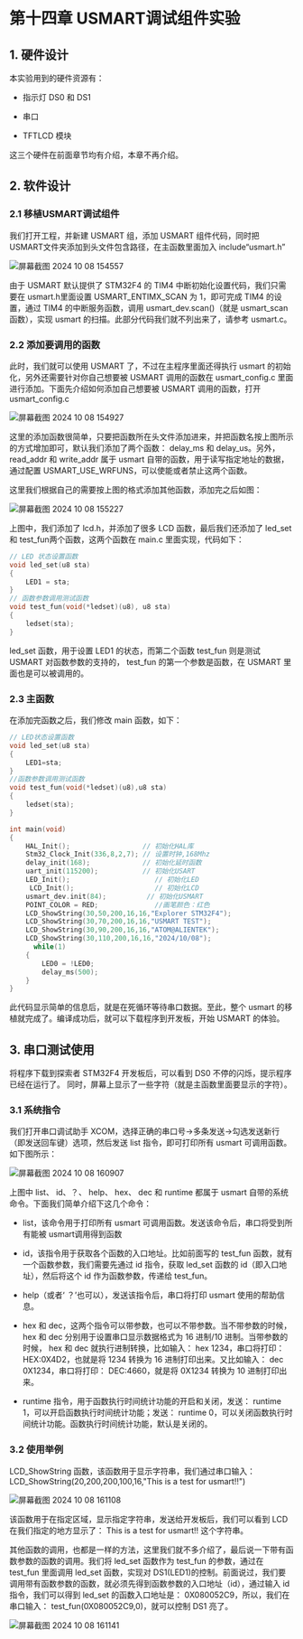 # 第十四章 USMART调试组件实验

## 1. 硬件设计

本实验用到的硬件资源有：

- 指示灯 DS0 和 DS1 

- 串口

- TFTLCD 模块

这三个硬件在前面章节均有介绍，本章不再介绍。

## 2. 软件设计

### 2.1 移植USMART调试组件

我们打开工程，并新建 USMART 组，添加 USMART 组件代码，同时把 USMART文件夹添加到头文件包含路径，在主函数里面加入 include“usmart.h”

![屏幕截图 2024 10 08 154557](https://img.picgo.net/2024/10/08/-2024-10-08-154557a737aa177ffd03bb.png)

由于 USMART 默认提供了 STM32F4 的 TIM4 中断初始化设置代码，我们只需要在 usmart.h里面设置 USMART_ENTIMX_SCAN 为 1，即可完成 TIM4 的设置，通过 TIM4 的中断服务函数，调用 usmart_dev.scan()（就是 usmart_scan 函数），实现 usmart 的扫描。此部分代码我们就不列出来了，请参考 usmart.c。

### 2.2 添加要调用的函数

此时，我们就可以使用 USMART 了，不过在主程序里面还得执行 usmart 的初始化，另外还需要针对你自己想要被 USMART 调用的函数在 usmart_config.c 里面进行添加。下面先介绍如何添加自己想要被 USMART 调用的函数，打开 usmart_config.c

![屏幕截图 2024 10 08 154927](https://img.picgo.net/2024/10/08/-2024-10-08-1549275fd908397fcb9646.png)

这里的添加函数很简单，只要把函数所在头文件添加进来，并把函数名按上图所示的方式增加即可，默认我们添加了两个函数： delay_ms 和 delay_us。另外， read_addr 和 write_addr 属于 usmart 自带的函数，用于读写指定地址的数据，通过配置 USMART_USE_WRFUNS，可以使能或者禁止这两个函数。

这里我们根据自己的需要按上图的格式添加其他函数，添加完之后如图：

![屏幕截图 2024 10 08 155227](https://img.picgo.net/2024/10/08/-2024-10-08-1552277d42a3e68c5f317a.png)

上图中，我们添加了 lcd.h，并添加了很多 LCD 函数，最后我们还添加了 led_set 和 test_fun两个函数，这两个函数在 main.c 里面实现，代码如下：

```c
// LED 状态设置函数
void led_set(u8 sta)
{
    LED1 = sta;
}
// 函数参数调用测试函数
void test_fun(void(*ledset)(u8), u8 sta)
{
    ledset(sta);
}
```

led_set 函数，用于设置 LED1 的状态，而第二个函数 test_fun 则是测试 USMART 对函数参数的支持的， test_fun 的第一个参数是函数，在 USMART 里面也是可以被调用的。

### 2.3 主函数

在添加完函数之后，我们修改 main 函数，如下：

```c
// LED状态设置函数
void led_set(u8 sta)
{
    LED1=sta;
} 
//函数参数调用测试函数
void test_fun(void(*ledset)(u8),u8 sta)
{
    ledset(sta);
}     

int main(void)
{
    HAL_Init();                  // 初始化HAL库    
    Stm32_Clock_Init(336,8,2,7); // 设置时钟,168Mhz
    delay_init(168);             // 初始化延时函数
    uart_init(115200);           // 初始化USART
    LED_Init();                     // 初始化LED    
     LCD_Init();                    // 初始化LCD
    usmart_dev.init(84);          // 初始化USMART    
    POINT_COLOR = RED;              //画笔颜色：红色
    LCD_ShowString(30,50,200,16,16,"Explorer STM32F4");    
    LCD_ShowString(30,70,200,16,16,"USMART TEST");    
    LCD_ShowString(30,90,200,16,16,"ATOM@ALIENTEK");
    LCD_ShowString(30,110,200,16,16,"2024/10/08");       
      while(1) 
    {               
        LED0 = !LED0;                     
        delay_ms(500);
    }
}
```

此代码显示简单的信息后，就是在死循环等待串口数据。至此，整个 usmart 的移植就完成了。编译成功后，就可以下载程序到开发板，开始 USMART 的体验。

## 3. 串口测试使用

将程序下载到探索者 STM32F4 开发板后，可以看到 DS0 不停的闪烁，提示程序已经在运行了。 同时，屏幕上显示了一些字符（就是主函数里面要显示的字符）。

### 3.1 系统指令

我们打开串口调试助手 XCOM，选择正确的串口号→多条发送→勾选发送新行（即发送回车键）选项，然后发送 list 指令，即可打印所有 usmart 可调用函数。如下图所示：

![屏幕截图 2024 10 08 160907](https://img.picgo.net/2024/10/08/-2024-10-08-160907870f3b222422fb22.png)

上图中 list、 id、？、 help、 hex、 dec 和 runtime 都属于 usmart 自带的系统命令。下面我们简单介绍下这几个命令：

- list，该命令用于打印所有 usmart 可调用函数。发送该命令后，串口将受到所有能被 usmart调用得到函数

- id，该指令用于获取各个函数的入口地址。比如前面写的 test_fun 函数，就有一个函数参数，我们需要先通过 id 指令，获取 led_set 函数的 id（即入口地址），然后将这个 id 作为函数参数，传递给 test_fun。

- help（或者‘ ？’也可以），发送该指令后，串口将打印 usmart 使用的帮助信息。

- hex 和 dec，这两个指令可以带参数，也可以不带参数。当不带参数的时候， hex 和 dec 分别用于设置串口显示数据格式为 16 进制/10 进制。当带参数的时候， hex 和 dec 就执行进制转换，比如输入： hex 1234，串口将打印： HEX:0X4D2，也就是将 1234 转换为 16 进制打印出来。又比如输入： dec 0X1234，串口将打印： DEC:4660，就是将 0X1234 转换为 10 进制打印出来。

- runtime 指令，用于函数执行时间统计功能的开启和关闭，发送： runtime 1，可以开启函数执行时间统计功能；发送： runtime 0，可以关闭函数执行时间统计功能。函数执行时间统计功能，默认是关闭的。

### 3.2 使用举例

LCD_ShowString 函数，该函数用于显示字符串，我们通过串口输入： LCD_ShowString(20,200,200,100,16,"This is a test for usmart!!")

![屏幕截图 2024 10 08 161108](https://img.picgo.net/2024/10/08/-2024-10-08-1611084bdff55a3f5b5bd8.png)

该函数用于在指定区域，显示指定字符串，发送给开发板后，我们可以看到 LCD 在我们指定的地方显示了： This is a test for usmart!! 这个字符串。

其他函数的调用，也都是一样的方法，这里我们就不多介绍了，最后说一下带有函数参数的函数的调用。我们将 led_set 函数作为 test_fun 的参数，通过在 test_fun 里面调用 led_set 函数，实现对 DS1(LED1)的控制。前面说过，我们要调用带有函数参数的函数，就必须先得到函数参数的入口地址（id），通过输入 id 指令，我们可以得到 led_set 的函数入口地址是： 0X080052C9，所以，我们在串口输入： test_fun(0X080052C9,0)，就可以控制 DS1 亮了。

![屏幕截图 2024 10 08 161141](https://img.picgo.net/2024/10/08/-2024-10-08-1611419bb5de30d3b930cb.png)
